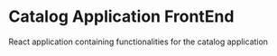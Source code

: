 # Catalog Application FrontEnd

React application containing functionalities for the catalog application

